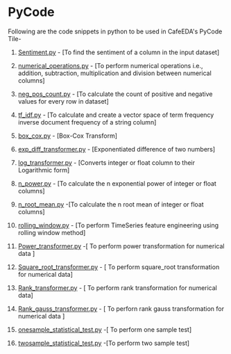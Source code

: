 # PyCode


Following are the code snippets in python to be used in CafeEDA's PyCode Tile-

1. [Sentiment.py](https://github.com/easydatain/PyCode/blob/main/Sentiment.py) - [To find the sentiment of a column in the input dataset]

2. [numerical_operations.py](https://github.com/easydatain/PyCode/blob/main/numerical_operations.py) - [To perform numerical operations i.e., addition, subtraction, multiplication and division between numerical columns]

3. [neg_pos_count.py](https://github.com/easydatain/PyCode/blob/main/neg_pos_count.py) - [To calculate the count of positive and negative values for every row in dataset]

4. [tf_idf.py](https://github.com/easydatain/PyCode/blob/main/tf_idf.py) - [To calculate and create a vector space of term frequency inverse document frequency of a string column]

5. [box_cox.py](https://github.com/easydatain/PyCode/blob/main/box_cox.py) - [Box-Cox Transform]

6. [exp_diff_transformer.py](https://github.com/easydatain/PyCode/blob/main/exp_diff_transformer.py) - [Exponentiated difference of two numbers]

7. [log_transformer.py](https://github.com/easydatain/PyCode/blob/main/log_transformer.py) - [Converts integer or float column to their Logarithmic form]

8. [n_power.py](https://github.com/easydatain/PyCode/blob/main/n_power.py) - [To calculate the n exponential power of integer or float columns]

9. [n_root_mean.py](https://github.com/easydatain/PyCode/blob/main/n_root_mean.py) -[To calculate the n root mean of integer or float columns]

10. [rolling_window.py](https://github.com/easydatain/PyCode/blob/main/rolling_window.py) - [To perform TimeSeries feature engineering using rolling window method] 
11. [Power_transformer.py](https://github.com/easydatain/PyCode/blob/main/Power_transformer.py) -[ To perform power transformation for numerical data ]
12. [Square_root_transformer.py](https://github.com/easydatain/PyCode/blob/main/Square_root_transformer.py) - [ To perform square_root transformation for numerical data]  
13. [Rank_transformer.py](https://github.com/easydatain/PyCode/blob/main/Rank_transformer.py) - [ To perform rank transformation for  numerical data]
14. [Rank_gauss_transformer.py](https://github.com/easydatain/PyCode/blob/main/Rank_gauss_transformer.py) - [ To perforn rank gauss transformation for numerical data ]
15. [onesample_statistical_test.py](https://github.com/easydatain/PyCode/blob/main/onesample_statistical_tests.py) -[ To perform one sample test]
16. [twosample_statistical_test.py](https://github.com/easydatain/PyCode/blob/main/twosample_statiistical.py) -[To perform two sample test]
